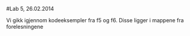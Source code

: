 #Lab 5, 26.02.2014

Vi gikk igjennom kodeeksempler fra f5 og f6. Disse ligger i mappene fra forelesningene